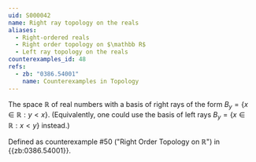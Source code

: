 ```yaml
---
uid: S000042
name: Right ray topology on the reals
aliases:
  - Right-ordered reals
  - Right order topology on $\mathbb R$
  - Left ray topology on the reals
counterexamples_id: 48
refs:
  - zb: "0386.54001" 
    name: Counterexamples in Topology
---
```

The space $\mathbb R$ of real numbers with a basis of right rays of the form
$B_y=\{x\in\mathbb R:y<x\}$.
(Equivalently, one could use the basis of left rays $B_y=\{x\in\mathbb R:x<y\}$ instead.)

Defined as counterexample #50 ("Right Order Topology on $\mathbb R$")
in {{zb:0386.54001}}.
